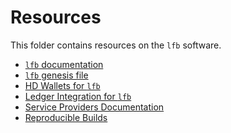 <!--
order: false
parent:
  order: 5
-->

# Resources

This folder contains resources on the `lfb` software.

- [`lfb` documentation](./lfb.md)
- [`lfb` genesis file](./genesis.md)
- [HD Wallets for `lfb`](./hd-wallets.md)
- [Ledger Integration for `lfb`](./ledger.md)
- [Service Providers Documentation](./service-providers.md)
- [Reproducible Builds](./reproducible-builds.md)
